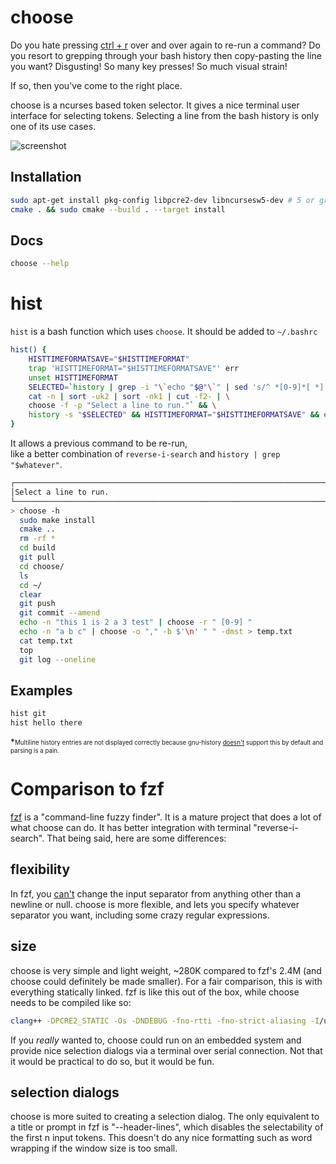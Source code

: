 # choose

Do you hate pressing [ctrl + r](https://codeburst.io/use-reverse-i-search-to-quickly-navigate-through-your-history-917f4d7ffd37) over and over again to re-run a command? Do you resort to grepping through your bash history then copy-pasting the line you want? Disgusting! So many key presses! So much visual strain!

If so, then you've come to the right place.

choose is a ncurses based token selector. It gives a nice terminal user interface for selecting tokens. Selecting a line from the bash history is only one of its use cases.

![screenshot](./screenshot.png)

## Installation

```bash
sudo apt-get install pkg-config libpcre2-dev libncursesw5-dev # 5 or greater
cmake . && sudo cmake --build . --target install 
```

## Docs

```bash
choose --help
```

# hist

`hist` is a bash function which uses `choose`. It should be added to `~/.bashrc`

```bash
hist() {
    HISTTIMEFORMATSAVE="$HISTTIMEFORMAT"
    trap 'HISTTIMEFORMAT="$HISTTIMEFORMATSAVE"' err
    unset HISTTIMEFORMAT
    SELECTED=`history | grep -i "\`echo "$@"\`" | sed 's/^ *[0-9]*[ *] //' | head -n-1 | \
    cat -n | sort -uk2 | sort -nk1 | cut -f2- | \
    choose -f -p "Select a line to run."` && \
    history -s "$SELECTED" && HISTTIMEFORMAT="$HISTTIMEFORMATSAVE" && eval "$SELECTED" ; 
}
```

It allows a previous command to be re-run,  
like a better combination of `reverse-i-search` and `history | grep "$whatever"`.

```bash
┌─────────────────────────────────────────────────────────────────────────────────────────────────┐
│Select a line to run.                                                                            │
└─────────────────────────────────────────────────────────────────────────────────────────────────┘
> choose -h
  sudo make install
  cmake ..
  rm -rf *
  cd build
  git pull
  cd choose/
  ls
  cd ~/
  clear
  git push
  git commit --amend
  echo -n "this 1 is 2 a 3 test" | choose -r " [0-9] "
  echo -n "a b c" | choose -o "," -b $'\n' " " -dmst > temp.txt
  cat temp.txt
  top
  git log --oneline
```

## Examples

```bash
hist git
hist hello there
```

*<sub><sup>Multiline history entries are not displayed correctly because gnu-history [doesn't](https://askubuntu.com/a/1210371) support this by default and parsing is a pain.</sup></sub>

# Comparison to fzf

[fzf](https://github.com/junegunn/fzf) is a "command-line fuzzy finder". It is a mature project that does a lot of what choose can do. It has better integration with terminal "reverse-i-search". That being said, here are some differences:

## flexibility

In fzf, you [can't](https://github.com/junegunn/fzf/issues/1670) change the input separator from anything other than a newline or null. choose is more flexible, and lets you specify whatever separator you want, including some crazy regular expressions.

## size

choose is very simple and light weight, ~280K compared to fzf's 2.4M (and choose could definitely be made smaller). For a fair comparison, this is with everything statically linked. fzf is like this out of the box, while choose needs to be compiled like so:

```bash
clang++ -DPCRE2_STATIC -Os -DNDEBUG -fno-rtti -fno-strict-aliasing -I/usr/include ../choose.cpp /usr/lib/x86_64-linux-gnu/libncursesw.a /usr/lib/x86_64-linux-gnu/libform.a /usr/lib/x86_64-linux-gnu/libtinfo.a /usr/lib/x86_64-linux-gnu/libgpm.a -lpcre2-8
```

If you *really* wanted to, choose could run on an embedded system and provide nice selection dialogs via a terminal over serial connection. Not that it would be practical to do so, but it would be fun.

## selection dialogs

choose is more suited to creating a selection dialog. The only equivalent to a title or prompt in fzf is "--header-lines", which disables the selectability of the first n input tokens. This doesn't do any nice formatting such as word wrapping if the window size is too small.
